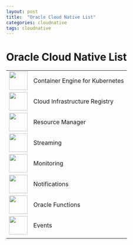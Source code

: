 ```yaml
---
layout: post
title:  "Oracle Cloud Native List"
categories: cloudnative
tags: cloudnative
---
```


# Oracle Cloud Native List


| | |
|-|-|
|<img src="https://www.oracle.com/a/ocom/img/obic-oke.svg" height="50" width="50">|Container Engine for Kubernetes|
|<img src="https://www.oracle.com/a/ocom/img/obic-registry.svg" height="50" width="50">|Cloud Infrastructure Registry|
|<img src="https://www.oracle.com/a/ocom/img/obic-resource-manager.svg" height="50" width="50">|Resource Manager|
|<img src="https://www.oracle.com/a/ocom/img/obic-streaming.svg" height="50" width="50">|Streaming|
|<img src="https://www.oracle.com/a/ocom/img/obic-monitoring.svg" height="50" width="50">|Monitoring|
|<img src="https://www.oracle.com/a/ocom/img/obiic-notifications.svg" height="50" width="50">|Notifications|
|<img src="https://www.oracle.com/a/ocom/img/obic-functions.svg" height="50" width="50">|Oracle Functions|
|<img src="https://www.oracle.com/a/ocom/img/obic-events.svg" height="50" width="50">|Events|
| | |

